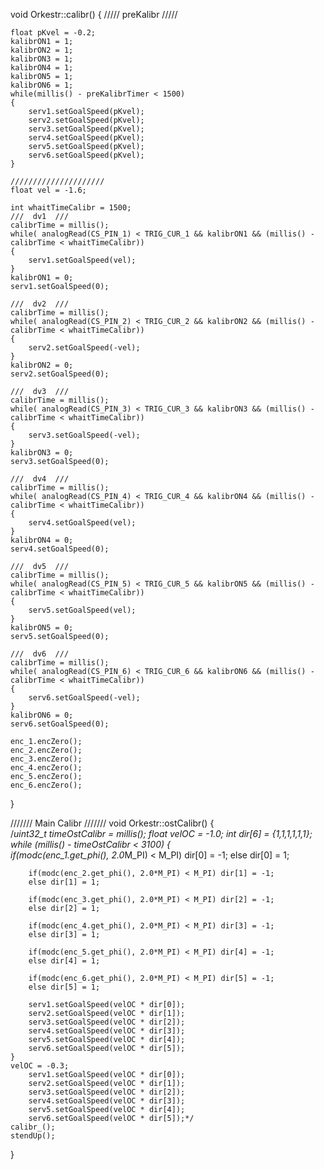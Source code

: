 void Orkestr::calibr()
{
    ///// preKalibr /////
    
    float pKvel = -0.2;
    kalibrON1 = 1;
    kalibrON2 = 1;
    kalibrON3 = 1;
    kalibrON4 = 1;
    kalibrON5 = 1;
    kalibrON6 = 1;
    while(millis() - preKalibrTimer < 1500)
    {
        serv1.setGoalSpeed(pKvel);
        serv2.setGoalSpeed(pKvel);
        serv3.setGoalSpeed(pKvel);
        serv4.setGoalSpeed(pKvel);
        serv5.setGoalSpeed(pKvel);
        serv6.setGoalSpeed(pKvel);
    }
    
    /////////////////////
    float vel = -1.6;
    
    int whaitTimeCalibr = 1500;
    ///  dv1  ///
    calibrTime = millis();
    while( analogRead(CS_PIN_1) < TRIG_CUR_1 && kalibrON1 && (millis() - calibrTime < whaitTimeCalibr))
    {
        serv1.setGoalSpeed(vel);
    }
    kalibrON1 = 0;
    serv1.setGoalSpeed(0);

    ///  dv2  ///
    calibrTime = millis();
    while( analogRead(CS_PIN_2) < TRIG_CUR_2 && kalibrON2 && (millis() - calibrTime < whaitTimeCalibr))
    {
        serv2.setGoalSpeed(-vel);
    }
    kalibrON2 = 0;
    serv2.setGoalSpeed(0);

    ///  dv3  ///
    calibrTime = millis();
    while( analogRead(CS_PIN_3) < TRIG_CUR_3 && kalibrON3 && (millis() - calibrTime < whaitTimeCalibr))
    {
        serv3.setGoalSpeed(-vel);
    }
    kalibrON3 = 0;
    serv3.setGoalSpeed(0);

    ///  dv4  ///
    calibrTime = millis();
    while( analogRead(CS_PIN_4) < TRIG_CUR_4 && kalibrON4 && (millis() - calibrTime < whaitTimeCalibr))
    {
        serv4.setGoalSpeed(vel);
    }
    kalibrON4 = 0;
    serv4.setGoalSpeed(0);

    ///  dv5  ///
    calibrTime = millis();
    while( analogRead(CS_PIN_5) < TRIG_CUR_5 && kalibrON5 && (millis() - calibrTime < whaitTimeCalibr))
    {
        serv5.setGoalSpeed(vel);
    }
    kalibrON5 = 0;
    serv5.setGoalSpeed(0);

    ///  dv6  ///
    calibrTime = millis();
    while( analogRead(CS_PIN_6) < TRIG_CUR_6 && kalibrON6 && (millis() - calibrTime < whaitTimeCalibr))
    {
        serv6.setGoalSpeed(-vel);
    }
    kalibrON6 = 0;
    serv6.setGoalSpeed(0);
    
    enc_1.encZero();
    enc_2.encZero();
    enc_3.encZero();
    enc_4.encZero();
    enc_5.encZero();
    enc_6.encZero();   
}







/////// Main Calibr ///////
void Orkestr::ostCalibr()
{    
    /*uint32_t timeOstCalibr = millis();
    float velOC = -1.0;
    int dir[6] = {1,1,1,1,1,1};
    while (millis() - timeOstCalibr < 3100)
    {       
        if(modc(enc_1.get_phi(), 2.0*M_PI) < M_PI) dir[0] = -1;
        else dir[0] = 1;

        if(modc(enc_2.get_phi(), 2.0*M_PI) < M_PI) dir[1] = -1;
        else dir[1] = 1;

        if(modc(enc_3.get_phi(), 2.0*M_PI) < M_PI) dir[2] = -1;
        else dir[2] = 1;

        if(modc(enc_4.get_phi(), 2.0*M_PI) < M_PI) dir[3] = -1;
        else dir[3] = 1;

        if(modc(enc_5.get_phi(), 2.0*M_PI) < M_PI) dir[4] = -1;
        else dir[4] = 1;

        if(modc(enc_6.get_phi(), 2.0*M_PI) < M_PI) dir[5] = -1;
        else dir[5] = 1;

        serv1.setGoalSpeed(velOC * dir[0]);
        serv2.setGoalSpeed(velOC * dir[1]);
        serv3.setGoalSpeed(velOC * dir[2]);
        serv4.setGoalSpeed(velOC * dir[3]);
        serv5.setGoalSpeed(velOC * dir[4]);
        serv6.setGoalSpeed(velOC * dir[5]);
    }
    velOC = -0.3;
        serv1.setGoalSpeed(velOC * dir[0]);
        serv2.setGoalSpeed(velOC * dir[1]);
        serv3.setGoalSpeed(velOC * dir[2]);
        serv4.setGoalSpeed(velOC * dir[3]);
        serv5.setGoalSpeed(velOC * dir[4]);
        serv6.setGoalSpeed(velOC * dir[5]);*/
    calibr_();
    stendUp();
}
